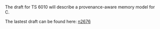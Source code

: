 The draft for TS 6010 will describe a provenance-aware memory model for C.

The lastest draft can be found here: [n2676](http://www.open-std.org/jtc1/sc22/wg14/www/docs/n2676.pdf)
